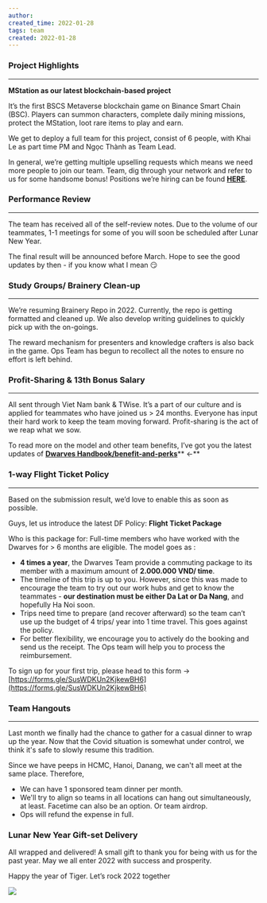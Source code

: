 ```yaml
---
author: 
created_time: 2022-01-28
tags: team
created: 2022-01-28
---
```


### **Project Highlights**

---

**MStation as our latest blockchain-based project**

It’s the first BSCS Metaverse blockchain game on Binance Smart Chain (BSC). Players can summon characters, complete daily mining missions, protect the MStation, loot rare items to play and earn. 

We get to deploy a full team for this project, consist of 6 people, with Khai Le as part time PM and Ngọc Thành as Team Lead.

In general, we’re getting multiple upselling requests which means we need more people to join our team. Team, dig through your network and refer to us for some handsome bonus! Positions we’re hiring can be found **[HERE](http://careers.d.foundation/)**.


### **Performance Review**

---

The team has received all of the self-review notes. Due to the volume of our teammates, 1-1 meetings for some of you will soon be scheduled after Lunar New Year. 

The final result will be announced before March. Hope to see the good updates by then - if you know what I mean 😏


### **Study Groups/ Brainery Clean-up**

---

We’re resuming Brainery Repo in 2022. Currently, the repo is getting formatted and cleaned up. We also develop writing guidelines to quickly pick up with the on-goings.

The reward mechanism for presenters and knowledge crafters is also back in the game. Ops Team has begun to recollect all the notes to ensure no effort is left behind.


### **Profit-Sharing & 13th Bonus Salary**

---

All sent through Viet Nam bank & TWise. It’s a part of our culture and is applied for teammates who have joined us > 24 months. Everyone has input their hard work to keep the team moving forward. Profit-sharing is the act of we reap what we sow. 

To read more on the model and other team benefits, I’ve got you the latest updates of **[Dwarves Handbook/benefit-and-perks](https://github.com/dwarvesf/handbook/blob/master/benefits-and-perks.md#employee-profit-sharing)**** ←**


### **1-way Flight Ticket Policy**

---

Based on the submission result, we’d love to enable this as soon as possible.

Guys, let us introduce the latest DF Policy: **Flight Ticket Package**

Who is this package for: Full-time members who have worked with the Dwarves for > 6 months are eligible. The model goes as :

* **4 times a year**, the Dwarves Team provide a commuting package to its member with a maximum amount of **2.000.000 VND/ time**.
* The timeline of this trip is up to you. However, since this was made to encourage the team to try out our work hubs and get to know the teammates - **our destination must be either Da Lat or Da Nang**, and hopefully Ha Noi soon. 
* Trips need time to prepare (and recover afterward) so the team can’t use up the budget of 4 trips/ year into 1 time travel. This goes against the policy.
* For better flexibility, we encourage you to actively do the booking and send us the receipt. The Ops team will help you to process the reimbursement.

To sign up for your first trip, please head to this form → <span style='color:yellow_background'>[https://forms.gle/SusWDKUn2KjkewBH6](https://forms.gle/SusWDKUn2KjkewBH6)</span>


### Team Hangouts

---

Last month we finally had the chance to gather for a casual dinner to wrap up the year. Now that the Covid situation is somewhat under control, we think it's safe to slowly resume this tradition.

Since we have peeps in HCMC, Hanoi, Danang, we can't all meet at the same place. Therefore,

* We can have 1 sponsored team dinner per month.
* We'll try to align so teams in all locations can hang out simultaneously, at least. Facetime can also be an option. Or team airdrop.
* Ops will refund the expense in full.

### **Lunar New Year Gift-set Delivery**

<!-- column_list 06c1a3cf-894e-4864-82f4-81fd21b4d85c -->

<!-- column f37bb100-8380-49e1-b41a-0041eddc4cbf -->

All wrapped and delivered!
A small gift to thank you for being with us for the past year. May we all enter 2022 with success and prosperity. 


Happy the year of Tiger. Let’s rock 2022 together

<!-- column 37a5a5fa-76f9-47d8-b5ac-0196ad8951d8 -->

![](https://s3.us-west-2.amazonaws.com/secure.notion-static.com/a7053e9d-eeee-4d44-b763-380ec5920a5a/JPEG_image-3532786C035A-1.jpeg?X-Amz-Algorithm=AWS4-HMAC-SHA256&X-Amz-Content-Sha256=UNSIGNED-PAYLOAD&X-Amz-Credential=AKIAT73L2G45EIPT3X45%2F20231031%2Fus-west-2%2Fs3%2Faws4_request&X-Amz-Date=20231031T202232Z&X-Amz-Expires=3600&X-Amz-Signature=e4b5995d1cb90b57d618f210a9187d5c5149563b1588d0793bca73b290ccabda&X-Amz-SignedHeaders=host&x-id=GetObject)




